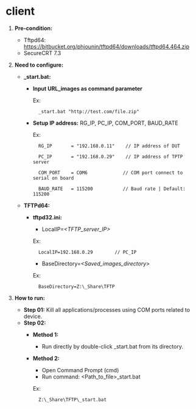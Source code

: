 # client

1. **Pre-condition:**
    - Tftpd64: https://bitbucket.org/phjounin/tftpd64/downloads/tftpd64.464.zip
    - SecureCRT 7.3

2. **Need to configure:**
    - **_start.bat:**
        + **Input URL_images as command parameter**

            Ex:

                _start.bat "http://test.com/file.zip"

        + **Setup IP address:** RG_IP, PC_IP, COM_PORT, BAUD_RATE

            Ex:

                RG_IP       = "192.168.0.11"    // IP address of DUT

                PC_IP       = "192.168.0.29"    // IP address of TPTP server

                COM_PORT    = COM6             // COM port connect to serial on board

                BAUD_RATE   = 115200           // Baud rate | Default: 115200

    - **TFTPd64:**
        + **tftpd32.ini:**
            - LocalIP=*<TFTP_server_IP>*

            Ex:

                LocalIP=192.168.0.29        // PC_IP

            - BaseDirectory=*<Saved_images_directory>*

            Ex:

                BaseDirectory=Z:\_Share\TFTP

3. **How to run:**
    - **Step 01:** Kill all applications/processes using COM ports related to device.
    - **Step 02:**
        + **Method 1:**
            - Run directly by double-click _start.bat from its directory.
        + **Method 2:**
            - Open Command Prompt (cmd)
            - Run command:
                    <Path_to_file>\_start.bat

            Ex:

                Z:\_Share\TFTP\_start.bat
